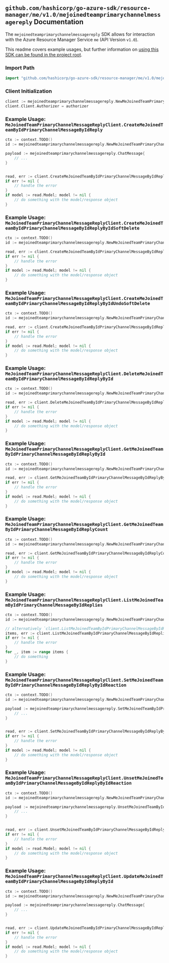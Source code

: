 
## `github.com/hashicorp/go-azure-sdk/resource-manager/me/v1.0/mejoinedteamprimarychannelmessagereply` Documentation

The `mejoinedteamprimarychannelmessagereply` SDK allows for interaction with the Azure Resource Manager Service `me` (API Version `v1.0`).

This readme covers example usages, but further information on [using this SDK can be found in the project root](https://github.com/hashicorp/go-azure-sdk/tree/main/docs).

### Import Path

```go
import "github.com/hashicorp/go-azure-sdk/resource-manager/me/v1.0/mejoinedteamprimarychannelmessagereply"
```


### Client Initialization

```go
client := mejoinedteamprimarychannelmessagereply.NewMeJoinedTeamPrimaryChannelMessageReplyClientWithBaseURI("https://management.azure.com")
client.Client.Authorizer = authorizer
```


### Example Usage: `MeJoinedTeamPrimaryChannelMessageReplyClient.CreateMeJoinedTeamByIdPrimaryChannelMessageByIdReply`

```go
ctx := context.TODO()
id := mejoinedteamprimarychannelmessagereply.NewMeJoinedTeamPrimaryChannelMessageID("teamIdValue", "chatMessageIdValue")

payload := mejoinedteamprimarychannelmessagereply.ChatMessage{
	// ...
}


read, err := client.CreateMeJoinedTeamByIdPrimaryChannelMessageByIdReply(ctx, id, payload)
if err != nil {
	// handle the error
}
if model := read.Model; model != nil {
	// do something with the model/response object
}
```


### Example Usage: `MeJoinedTeamPrimaryChannelMessageReplyClient.CreateMeJoinedTeamByIdPrimaryChannelMessageByIdReplyByIdSoftDelete`

```go
ctx := context.TODO()
id := mejoinedteamprimarychannelmessagereply.NewMeJoinedTeamPrimaryChannelMessageReplyID("teamIdValue", "chatMessageIdValue", "chatMessageId1Value")

read, err := client.CreateMeJoinedTeamByIdPrimaryChannelMessageByIdReplyByIdSoftDelete(ctx, id)
if err != nil {
	// handle the error
}
if model := read.Model; model != nil {
	// do something with the model/response object
}
```


### Example Usage: `MeJoinedTeamPrimaryChannelMessageReplyClient.CreateMeJoinedTeamByIdPrimaryChannelMessageByIdReplyByIdUndoSoftDelete`

```go
ctx := context.TODO()
id := mejoinedteamprimarychannelmessagereply.NewMeJoinedTeamPrimaryChannelMessageReplyID("teamIdValue", "chatMessageIdValue", "chatMessageId1Value")

read, err := client.CreateMeJoinedTeamByIdPrimaryChannelMessageByIdReplyByIdUndoSoftDelete(ctx, id)
if err != nil {
	// handle the error
}
if model := read.Model; model != nil {
	// do something with the model/response object
}
```


### Example Usage: `MeJoinedTeamPrimaryChannelMessageReplyClient.DeleteMeJoinedTeamByIdPrimaryChannelMessageByIdReplyById`

```go
ctx := context.TODO()
id := mejoinedteamprimarychannelmessagereply.NewMeJoinedTeamPrimaryChannelMessageReplyID("teamIdValue", "chatMessageIdValue", "chatMessageId1Value")

read, err := client.DeleteMeJoinedTeamByIdPrimaryChannelMessageByIdReplyById(ctx, id)
if err != nil {
	// handle the error
}
if model := read.Model; model != nil {
	// do something with the model/response object
}
```


### Example Usage: `MeJoinedTeamPrimaryChannelMessageReplyClient.GetMeJoinedTeamByIdPrimaryChannelMessageByIdReplyById`

```go
ctx := context.TODO()
id := mejoinedteamprimarychannelmessagereply.NewMeJoinedTeamPrimaryChannelMessageReplyID("teamIdValue", "chatMessageIdValue", "chatMessageId1Value")

read, err := client.GetMeJoinedTeamByIdPrimaryChannelMessageByIdReplyById(ctx, id)
if err != nil {
	// handle the error
}
if model := read.Model; model != nil {
	// do something with the model/response object
}
```


### Example Usage: `MeJoinedTeamPrimaryChannelMessageReplyClient.GetMeJoinedTeamByIdPrimaryChannelMessageByIdReplyCount`

```go
ctx := context.TODO()
id := mejoinedteamprimarychannelmessagereply.NewMeJoinedTeamPrimaryChannelMessageID("teamIdValue", "chatMessageIdValue")

read, err := client.GetMeJoinedTeamByIdPrimaryChannelMessageByIdReplyCount(ctx, id)
if err != nil {
	// handle the error
}
if model := read.Model; model != nil {
	// do something with the model/response object
}
```


### Example Usage: `MeJoinedTeamPrimaryChannelMessageReplyClient.ListMeJoinedTeamByIdPrimaryChannelMessageByIdReplies`

```go
ctx := context.TODO()
id := mejoinedteamprimarychannelmessagereply.NewMeJoinedTeamPrimaryChannelMessageID("teamIdValue", "chatMessageIdValue")

// alternatively `client.ListMeJoinedTeamByIdPrimaryChannelMessageByIdReplies(ctx, id)` can be used to do batched pagination
items, err := client.ListMeJoinedTeamByIdPrimaryChannelMessageByIdRepliesComplete(ctx, id)
if err != nil {
	// handle the error
}
for _, item := range items {
	// do something
}
```


### Example Usage: `MeJoinedTeamPrimaryChannelMessageReplyClient.SetMeJoinedTeamByIdPrimaryChannelMessageByIdReplyByIdReaction`

```go
ctx := context.TODO()
id := mejoinedteamprimarychannelmessagereply.NewMeJoinedTeamPrimaryChannelMessageReplyID("teamIdValue", "chatMessageIdValue", "chatMessageId1Value")

payload := mejoinedteamprimarychannelmessagereply.SetMeJoinedTeamByIdPrimaryChannelMessageByIdReplyByIdReactionRequest{
	// ...
}


read, err := client.SetMeJoinedTeamByIdPrimaryChannelMessageByIdReplyByIdReaction(ctx, id, payload)
if err != nil {
	// handle the error
}
if model := read.Model; model != nil {
	// do something with the model/response object
}
```


### Example Usage: `MeJoinedTeamPrimaryChannelMessageReplyClient.UnsetMeJoinedTeamByIdPrimaryChannelMessageByIdReplyByIdReaction`

```go
ctx := context.TODO()
id := mejoinedteamprimarychannelmessagereply.NewMeJoinedTeamPrimaryChannelMessageReplyID("teamIdValue", "chatMessageIdValue", "chatMessageId1Value")

payload := mejoinedteamprimarychannelmessagereply.UnsetMeJoinedTeamByIdPrimaryChannelMessageByIdReplyByIdReactionRequest{
	// ...
}


read, err := client.UnsetMeJoinedTeamByIdPrimaryChannelMessageByIdReplyByIdReaction(ctx, id, payload)
if err != nil {
	// handle the error
}
if model := read.Model; model != nil {
	// do something with the model/response object
}
```


### Example Usage: `MeJoinedTeamPrimaryChannelMessageReplyClient.UpdateMeJoinedTeamByIdPrimaryChannelMessageByIdReplyById`

```go
ctx := context.TODO()
id := mejoinedteamprimarychannelmessagereply.NewMeJoinedTeamPrimaryChannelMessageReplyID("teamIdValue", "chatMessageIdValue", "chatMessageId1Value")

payload := mejoinedteamprimarychannelmessagereply.ChatMessage{
	// ...
}


read, err := client.UpdateMeJoinedTeamByIdPrimaryChannelMessageByIdReplyById(ctx, id, payload)
if err != nil {
	// handle the error
}
if model := read.Model; model != nil {
	// do something with the model/response object
}
```
